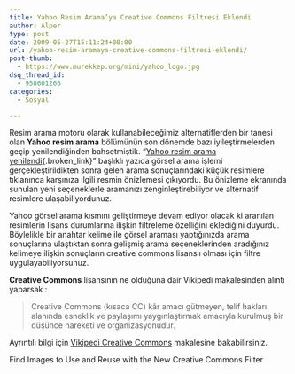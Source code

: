 ```yaml
---
title: Yahoo Resim Arama’ya Creative Commons Filtresi Eklendi
author: Alper
type: post
date: 2009-05-27T15:11:24+00:00
url: /yahoo-resim-aramaya-creative-commons-filtresi-eklendi/
post-thumb:
  - https://www.murekkep.org/mini/yahoo_logo.jpg
dsq_thread_id:
  - 958601266
categories:
  - Sosyal

---
```

Resim arama motoru olarak kullanabileceğimiz alternatiflerden bir tanesi olan **Yahoo resim arama** bölümünün son dönemde bazı iyileştirmelerden geçip yenilendiğinden bahsetmiştik. &#8220;[Yahoo resim arama yenilendi][1]{.broken_link}&#8221; başlıklı yazıda görsel arama işlemi gerçekleştirildikten sonra gelen arama sonuçlarındaki küçük resimlere tıklanınca karşınıza ilgili resmin önizlemesi çıkıyordu. Bu önizleme ekranında sunulan yeni seçeneklerle aramanızı zenginleştirebiliyor ve alternatif resimlere ulaşabiliyordunuz. 

Yahoo görsel arama kısmını geliştirmeye devam ediyor olacak ki aranılan resimlerin lisans durumlarına ilişkin filtreleme özelliğini eklediğini duyurdu. Böylelikle bir anahtar kelime ile görsel araması yaptığınızda arama sonuçlarına ulaştıktan sonra gelişmiş arama seçeneklerinden aradığınız kelimeye ilişkin sonuçların creative commons lisanslı olması için filtre uygulayabiliyorsunuz. 

**Creative Commons** lisansının ne olduğuna dair Vikipedi makalesinden alıntı yaparsak :

> Creative Commons (kısaca CC) kâr amacı gütmeyen, telif hakları alanında esneklik ve paylaşımı yaygınlaştırmak amacıyla kurulmuş bir düşünce hareketi ve organizasyonudur.

Ayrıntılı bilgi için [Vikipedi Creative Commons][2] makalesine bakabilirsiniz. 

Find Images to Use and Reuse with the New Creative Commons Filter

 [1]: https://www.murekkep.org/yahoo-resim-arama-yenilendi-1798
 [2]: http://tr.wikipedia.org/wiki/Creative_Commons
